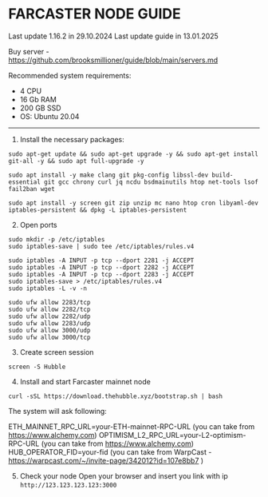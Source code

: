 # FARCASTER NODE GUIDE

Last update 1.16.2 in 29.10.2024
Last update guide in 13.01.2025

Buy server - https://github.com/brooksmillioner/guide/blob/main/servers.md

Recommended system requirements: 
- 4 CPU
- 16 Gb RAM
- 200 GB SSD
- OS: Ubuntu 20.04

---
1. Install the necessary packages:
```
sudo apt-get update && sudo apt-get upgrade -y && sudo apt-get install git-all -y && sudo apt full-upgrade -y

sudo apt install -y make clang git pkg-config libssl-dev build-essential git gcc chrony curl jq ncdu bsdmainutils htop net-tools lsof fail2ban wget

sudo apt install -y screen git zip unzip mc nano htop cron libyaml-dev iptables-persistent && dpkg -L iptables-persistent
```
2. Open ports
```
sudo mkdir -p /etc/iptables
sudo iptables-save | sudo tee /etc/iptables/rules.v4

sudo iptables -A INPUT -p tcp --dport 2281 -j ACCEPT
sudo iptables -A INPUT -p tcp --dport 2282 -j ACCEPT
sudo iptables -A INPUT -p tcp --dport 2283 -j ACCEPT
sudo iptables-save > /etc/iptables/rules.v4
sudo iptables -L -v -n

sudo ufw allow 2283/tcp
sudo ufw allow 2282/tcp
sudo ufw allow 2282/udp
sudo ufw allow 2283/udp
sudo ufw allow 3000/udp
sudo ufw allow 3000/tcp
```
3. Create screen session
```
screen -S Hubble
```
4. Install and start Farcaster mainnet node
```
curl -sSL https://download.thehubble.xyz/bootstrap.sh | bash
```
The system will ask following:

ETH_MAINNET_RPC_URL=your-ETH-mainnet-RPC-URL (you can take from https://www.alchemy.com)
OPTIMISM_L2_RPC_URL=your-L2-optimism-RPC-URL (you can take from https://www.alchemy.com)
HUB_OPERATOR_FID=your-fid (you can take from WarpCast - https://warpcast.com/~/invite-page/342012?id=107e8bb7 )

5. Check your node
Open your browser and insert you link with ip ``` http://123.123.123.123:3000 ```










